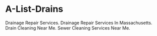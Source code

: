 # A-List-Drains
Drainage Repair Services. Drainage Repair Services In Massachusetts. Drain Cleaning Near Me. Sewer Cleaning Services Near Me.
